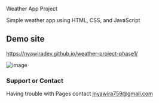 Weather App Project


Simple weather app using HTML, CSS, and JavaScript


## Demo site

https://nyawiradev.github.io/weather-project-phase1/

![image](https://nyawiradev.github.io/weather-project-phase1/screenshot.png)


### Support or Contact

Having trouble with Pages contact jnyawira759@gmail.com
